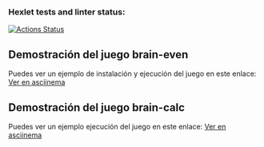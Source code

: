 ### Hexlet tests and linter status:
[![Actions Status](https://github.com/Porico94/fullstack-javascript-project-98/actions/workflows/hexlet-check.yml/badge.svg)](https://github.com/Porico94/fullstack-javascript-project-98/actions)

## Demostración del juego brain-even
Puedes ver un ejemplo de instalación y ejecución del juego en este enlace:
[Ver en asciinema](https://asciinema.org/a/PafYNABSwmSHrinAx1IbXGuRp)

## Demostración del juego brain-calc
Puedes ver un ejemplo ejecución del juego en este enlace:
[Ver en asciinema](https://asciinema.org/a/ZTF3qHTH2jjWB9RmOhEz3Hdmn)

